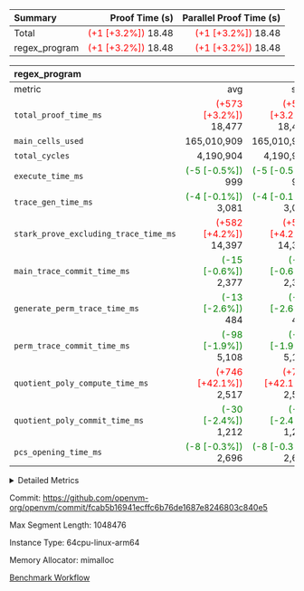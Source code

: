 | Summary | Proof Time (s) | Parallel Proof Time (s) |
|:---|---:|---:|
| Total | <span style='color: red'>(+1 [+3.2%])</span> 18.48 | <span style='color: red'>(+1 [+3.2%])</span> 18.48 |
| regex_program | <span style='color: red'>(+1 [+3.2%])</span> 18.48 | <span style='color: red'>(+1 [+3.2%])</span> 18.48 |


| regex_program |||||
|:---|---:|---:|---:|---:|
|metric|avg|sum|max|min|
| `total_proof_time_ms ` | <span style='color: red'>(+573 [+3.2%])</span> 18,477 | <span style='color: red'>(+573 [+3.2%])</span> 18,477 | <span style='color: red'>(+573 [+3.2%])</span> 18,477 | <span style='color: red'>(+573 [+3.2%])</span> 18,477 |
| `main_cells_used     ` |  165,010,909 |  165,010,909 |  165,010,909 |  165,010,909 |
| `total_cycles        ` |  4,190,904 |  4,190,904 |  4,190,904 |  4,190,904 |
| `execute_time_ms     ` | <span style='color: green'>(-5 [-0.5%])</span> 999 | <span style='color: green'>(-5 [-0.5%])</span> 999 | <span style='color: green'>(-5 [-0.5%])</span> 999 | <span style='color: green'>(-5 [-0.5%])</span> 999 |
| `trace_gen_time_ms   ` | <span style='color: green'>(-4 [-0.1%])</span> 3,081 | <span style='color: green'>(-4 [-0.1%])</span> 3,081 | <span style='color: green'>(-4 [-0.1%])</span> 3,081 | <span style='color: green'>(-4 [-0.1%])</span> 3,081 |
| `stark_prove_excluding_trace_time_ms` | <span style='color: red'>(+582 [+4.2%])</span> 14,397 | <span style='color: red'>(+582 [+4.2%])</span> 14,397 | <span style='color: red'>(+582 [+4.2%])</span> 14,397 | <span style='color: red'>(+582 [+4.2%])</span> 14,397 |
| `main_trace_commit_time_ms` | <span style='color: green'>(-15 [-0.6%])</span> 2,377 | <span style='color: green'>(-15 [-0.6%])</span> 2,377 | <span style='color: green'>(-15 [-0.6%])</span> 2,377 | <span style='color: green'>(-15 [-0.6%])</span> 2,377 |
| `generate_perm_trace_time_ms` | <span style='color: green'>(-13 [-2.6%])</span> 484 | <span style='color: green'>(-13 [-2.6%])</span> 484 | <span style='color: green'>(-13 [-2.6%])</span> 484 | <span style='color: green'>(-13 [-2.6%])</span> 484 |
| `perm_trace_commit_time_ms` | <span style='color: green'>(-98 [-1.9%])</span> 5,108 | <span style='color: green'>(-98 [-1.9%])</span> 5,108 | <span style='color: green'>(-98 [-1.9%])</span> 5,108 | <span style='color: green'>(-98 [-1.9%])</span> 5,108 |
| `quotient_poly_compute_time_ms` | <span style='color: red'>(+746 [+42.1%])</span> 2,517 | <span style='color: red'>(+746 [+42.1%])</span> 2,517 | <span style='color: red'>(+746 [+42.1%])</span> 2,517 | <span style='color: red'>(+746 [+42.1%])</span> 2,517 |
| `quotient_poly_commit_time_ms` | <span style='color: green'>(-30 [-2.4%])</span> 1,212 | <span style='color: green'>(-30 [-2.4%])</span> 1,212 | <span style='color: green'>(-30 [-2.4%])</span> 1,212 | <span style='color: green'>(-30 [-2.4%])</span> 1,212 |
| `pcs_opening_time_ms ` | <span style='color: green'>(-8 [-0.3%])</span> 2,696 | <span style='color: green'>(-8 [-0.3%])</span> 2,696 | <span style='color: green'>(-8 [-0.3%])</span> 2,696 | <span style='color: green'>(-8 [-0.3%])</span> 2,696 |



<details>
<summary>Detailed Metrics</summary>

| group | num_segments | keygen_time_ms | commit_exe_time_ms |
| --- | --- | --- | --- |
| regex_program | 1 | 620 | 42 | 

| group | air_name | quotient_deg | interactions | constraints |
| --- | --- | --- | --- | --- |
| regex_program | AccessAdapterAir<16> | 2 | 5 | 14 | 
| regex_program | AccessAdapterAir<2> | 2 | 5 | 14 | 
| regex_program | AccessAdapterAir<32> | 2 | 5 | 14 | 
| regex_program | AccessAdapterAir<4> | 2 | 5 | 14 | 
| regex_program | AccessAdapterAir<64> | 2 | 5 | 14 | 
| regex_program | AccessAdapterAir<8> | 2 | 5 | 14 | 
| regex_program | BitwiseOperationLookupAir<8> | 2 | 2 | 4 | 
| regex_program | KeccakVmAir | 2 | 321 | 4,571 | 
| regex_program | MemoryMerkleAir<8> | 2 | 4 | 40 | 
| regex_program | PersistentBoundaryAir<8> | 2 | 3 | 6 | 
| regex_program | PhantomAir | 2 | 3 | 5 | 
| regex_program | Poseidon2PeripheryAir<BabyBearParameters>, 1> | 2 | 1 | 286 | 
| regex_program | ProgramAir | 1 | 1 | 4 | 
| regex_program | RangeTupleCheckerAir<2> | 1 | 1 | 4 | 
| regex_program | VariableRangeCheckerAir | 1 | 1 | 4 | 
| regex_program | VmAirWrapper<Rv32BaseAluAdapterAir, BaseAluCoreAir<4, 8> | 2 | 19 | 43 | 
| regex_program | VmAirWrapper<Rv32BaseAluAdapterAir, LessThanCoreAir<4, 8> | 2 | 17 | 39 | 
| regex_program | VmAirWrapper<Rv32BaseAluAdapterAir, ShiftCoreAir<4, 8> | 2 | 23 | 90 | 
| regex_program | VmAirWrapper<Rv32BranchAdapterAir, BranchEqualCoreAir<4> | 2 | 11 | 25 | 
| regex_program | VmAirWrapper<Rv32BranchAdapterAir, BranchLessThanCoreAir<4, 8> | 2 | 13 | 41 | 
| regex_program | VmAirWrapper<Rv32CondRdWriteAdapterAir, Rv32JalLuiCoreAir> | 2 | 10 | 22 | 
| regex_program | VmAirWrapper<Rv32HintStoreAdapterAir, Rv32HintStoreCoreAir> | 2 | 15 | 17 | 
| regex_program | VmAirWrapper<Rv32JalrAdapterAir, Rv32JalrCoreAir> | 2 | 16 | 20 | 
| regex_program | VmAirWrapper<Rv32LoadStoreAdapterAir, LoadSignExtendCoreAir<4, 8> | 2 | 18 | 33 | 
| regex_program | VmAirWrapper<Rv32LoadStoreAdapterAir, LoadStoreCoreAir<4> | 2 | 17 | 38 | 
| regex_program | VmAirWrapper<Rv32MultAdapterAir, DivRemCoreAir<4, 8> | 2 | 25 | 88 | 
| regex_program | VmAirWrapper<Rv32MultAdapterAir, MulHCoreAir<4, 8> | 2 | 24 | 38 | 
| regex_program | VmAirWrapper<Rv32MultAdapterAir, MultiplicationCoreAir<4, 8> | 2 | 19 | 26 | 
| regex_program | VmAirWrapper<Rv32RdWriteAdapterAir, Rv32AuipcCoreAir> | 2 | 11 | 15 | 
| regex_program | VmConnectorAir | 2 | 3 | 9 | 

| group | air_name | segment | rows | prep_cols | perm_cols | main_cols | cells |
| --- | --- | --- | --- | --- | --- | --- | --- |
| regex_program | AccessAdapterAir<2> | 0 | 64 |  | 24 | 11 | 2,240 | 
| regex_program | AccessAdapterAir<4> | 0 | 32 |  | 24 | 13 | 1,184 | 
| regex_program | AccessAdapterAir<8> | 0 | 131,072 |  | 24 | 17 | 5,373,952 | 
| regex_program | BitwiseOperationLookupAir<8> | 0 | 65,536 | 3 | 8 | 2 | 655,360 | 
| regex_program | KeccakVmAir | 0 | 32 |  | 1,288 | 3,164 | 142,464 | 
| regex_program | MemoryMerkleAir<8> | 0 | 131,072 |  | 20 | 32 | 6,815,744 | 
| regex_program | PersistentBoundaryAir<8> | 0 | 131,072 |  | 12 | 20 | 4,194,304 | 
| regex_program | PhantomAir | 0 | 512 |  | 12 | 6 | 9,216 | 
| regex_program | Poseidon2PeripheryAir<BabyBearParameters>, 1> | 0 | 16,384 |  | 8 | 300 | 5,046,272 | 
| regex_program | ProgramAir | 0 | 131,072 |  | 8 | 10 | 2,359,296 | 
| regex_program | RangeTupleCheckerAir<2> | 0 | 524,288 | 2 | 8 | 1 | 4,718,592 | 
| regex_program | VariableRangeCheckerAir | 0 | 262,144 | 2 | 8 | 1 | 2,359,296 | 
| regex_program | VmAirWrapper<Rv32BaseAluAdapterAir, BaseAluCoreAir<4, 8> | 0 | 2,097,152 |  | 80 | 36 | 243,269,632 | 
| regex_program | VmAirWrapper<Rv32BaseAluAdapterAir, LessThanCoreAir<4, 8> | 0 | 65,536 |  | 40 | 37 | 5,046,272 | 
| regex_program | VmAirWrapper<Rv32BaseAluAdapterAir, ShiftCoreAir<4, 8> | 0 | 262,144 |  | 52 | 53 | 27,525,120 | 
| regex_program | VmAirWrapper<Rv32BranchAdapterAir, BranchEqualCoreAir<4> | 0 | 524,288 |  | 48 | 26 | 38,797,312 | 
| regex_program | VmAirWrapper<Rv32BranchAdapterAir, BranchLessThanCoreAir<4, 8> | 0 | 262,144 |  | 56 | 32 | 23,068,672 | 
| regex_program | VmAirWrapper<Rv32CondRdWriteAdapterAir, Rv32JalLuiCoreAir> | 0 | 131,072 |  | 44 | 18 | 8,126,464 | 
| regex_program | VmAirWrapper<Rv32HintStoreAdapterAir, Rv32HintStoreCoreAir> | 0 | 16,384 |  | 36 | 26 | 1,015,808 | 
| regex_program | VmAirWrapper<Rv32JalrAdapterAir, Rv32JalrCoreAir> | 0 | 131,072 |  | 36 | 28 | 8,388,608 | 
| regex_program | VmAirWrapper<Rv32LoadStoreAdapterAir, LoadSignExtendCoreAir<4, 8> | 0 | 1,024 |  | 76 | 35 | 113,664 | 
| regex_program | VmAirWrapper<Rv32LoadStoreAdapterAir, LoadStoreCoreAir<4> | 0 | 2,097,152 |  | 72 | 40 | 234,881,024 | 
| regex_program | VmAirWrapper<Rv32MultAdapterAir, DivRemCoreAir<4, 8> | 0 | 128 |  | 104 | 57 | 20,608 | 
| regex_program | VmAirWrapper<Rv32MultAdapterAir, MulHCoreAir<4, 8> | 0 | 256 |  | 100 | 39 | 35,584 | 
| regex_program | VmAirWrapper<Rv32MultAdapterAir, MultiplicationCoreAir<4, 8> | 0 | 65,536 |  | 80 | 31 | 7,274,496 | 
| regex_program | VmAirWrapper<Rv32RdWriteAdapterAir, Rv32AuipcCoreAir> | 0 | 65,536 |  | 28 | 21 | 3,211,264 | 
| regex_program | VmConnectorAir | 0 | 2 | 1 | 12 | 4 | 32 | 

| group | segment | trace_gen_time_ms | total_proof_time_ms | total_cycles | total_cells | stark_prove_excluding_trace_time_ms | quotient_poly_compute_time_ms | quotient_poly_commit_time_ms | perm_trace_commit_time_ms | pcs_opening_time_ms | main_trace_commit_time_ms | main_cells_used | generate_perm_trace_time_ms | execute_time_ms |
| --- | --- | --- | --- | --- | --- | --- | --- | --- | --- | --- | --- | --- | --- | --- |
| regex_program | 0 | 3,081 | 18,477 | 4,190,904 | 632,452,480 | 14,397 | 2,517 | 1,212 | 5,108 | 2,696 | 2,377 | 165,010,909 | 484 | 999 | 

</details>


Commit: https://github.com/openvm-org/openvm/commit/fcab5b16941ecffc6b76de1687e8246803c840e5

Max Segment Length: 1048476

Instance Type: 64cpu-linux-arm64

Memory Allocator: mimalloc

[Benchmark Workflow](https://github.com/openvm-org/openvm/actions/runs/12958928828)
